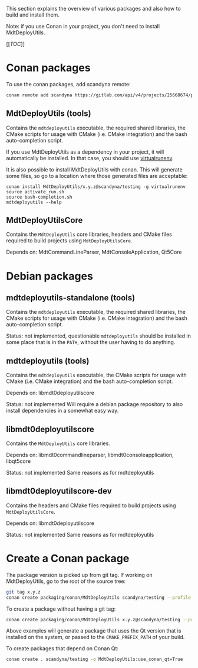 
This section explains the overview of various packages
and also how to build and install them.

Note: if you use Conan in your project,
you don't need to install MdtDeployUtils.

[[_TOC_]]


# Conan packages

To use the conan packages, add scandyna remote:
```bash
conan remote add scandyna https://gitlab.com/api/v4/projects/25668674/packages/conan
```

## MdtDeployUtils (tools)

Contains the `mdtdeployutils` executable,
the required shared libraries,
the CMake scripts for usage with CMake (i.e. CMake integration)
and the bash auto-completion script.

If you use MdtDeployUtils as a dependency in your project,
it will automatically be installed.
In that case, you should use
[virtualrunenv](https://docs.conan.io/en/latest/mastering/virtualenv.html?highlight=virtualrunenv).

It is also possible to install MdtDeployUtils with conan.
This will generate some files, so go to a location
where those generated files are acceptable:
```shell
conan install MdtDeployUtils/x.y.z@scandyna/testing -g virtualrunenv
source activate_run.sh
source bash-completion.sh
mdtdeployutils --help
```

## MdtDeployUtilsCore

Contains the `MdtDeployUtils` core libraries, headers
and CMake files required to build projects using `MdtDeployUtilsCore`.

Depends on:
MdtCommandLineParser, MdtConsoleApplication, Qt5Core


# Debian packages

## mdtdeployutils-standalone (tools)

Contains the `mdtdeployutils` executable,
the required shared libraries,
the CMake scripts for usage with CMake (i.e. CMake integration)
and the bash auto-completion script.

Status: not implemented, questionable
`mdtdeployutils` should be installed in some place
that is in the `PATH`, without the user having to do anything.

## mdtdeployutils (tools)

Contains the `mdtdeployutils` executable,
the CMake scripts for usage with CMake (i.e. CMake integration)
and the bash auto-completion script.

Depends on:
libmdt0deployutilscore

Status: not implemented
Will require a debian package repository
to also install dependencies in a somewhat easy way.

## libmdt0deployutilscore

Contains the `MdtDeployUtils` core libraries.

Depends on:
libmdt0commandlineparser, libmdt0consoleapplication, libqt5core

Status: not implemented
Same reasons as for mdtdeployutils

## libmdt0deployutilscore-dev

Contains the headers and CMake files
required to build projects using `MdtDeployUtilsCore`.

Depends on:
libmdt0deployutilscore

Status: not implemented
Same reasons as for mdtdeployutils


# Create a Conan package

The package version is picked up from git tag.
If working on MdtDeployUtils, go to the root of the source tree:
```bash
git tag x.y.z
conan create packaging/conan/MdtDeployUtils scandyna/testing --profile $CONAN_PROFILE -s build_type=$BUILD_TYPE
```

To create a package without having a git tag:
```bash
conan create packaging/conan/MdtDeployUtils x.y.z@scandyna/testing --profile $CONAN_PROFILE -s build_type=$BUILD_TYPE
```

Above examples will generate a package that uses the Qt version that is installed on the system,
or passed to the `CMAKE_PREFIX_PATH` of your build.

To create packages that depend on Conan Qt:
```bash
conan create . scandyna/testing -o MdtDeployUtils:use_conan_qt=True
```
